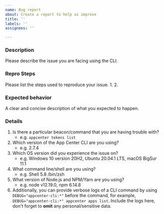 ```yaml
---
name: Bug report
about: Create a report to help us improve
title: ''
labels: ''
assignees: ''

---
```


### **Description**
Please describe the issue you are facing using the CLI.

### **Repro Steps**
Please list the steps used to reproduce your issue.
1.
2.

### **Expected behavior**
A clear and concise description of what you expected to happen.

### **Details**
1. Is there a particular beacon/command that you are having trouble with?
    - e.g. `appcenter tokens list`
2. Which version of the App Center CLI are you using?
    - e.g. 2.7.4
3. Which OS version did you experience the issue on?
    - e.g. Windows 10 version 20H2, Ubuntu 20.04.1 LTS, macOS BigSur 11.1
4. What command line/shell are you using?
    - e.g. Shell 5.8 /bin/zsh
5. What version of Node.js and NPM/Yarn are you using?
    - e.g. node v12.19.0, npm 6.14.8
6. Additionally, you can provide verbose logs of a CLI command by using `DEBUG="appcenter-cli:*"` before the command, for example, `DEBUG="appcenter-cli:*" appcenter apps list`. Include the logs here, don't forget to **omit** any personal/sensitive data.
